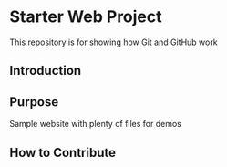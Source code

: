 # Starter Web Project

This repository is for showing how Git and GitHub work

## Introduction
## Purpose

Sample website with plenty of files for demos

## How to Contribute
